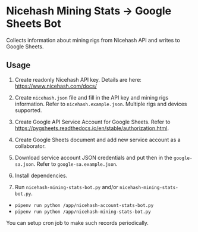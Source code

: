 # Nicehash Mining Stats -> Google Sheets Bot

Collects information about mining rigs from Nicehash API and writes to Google Sheets.

## Usage

1. Create readonly Nicehash API key. Details are here: https://www.nicehash.com/docs/

2. Create `nicehash.json` file and fill in the API key and mining rigs information. Refer to `nicehash.example.json`. Multiple rigs and devices supported.

3. Create Google API Service Account for Google Sheets. Refer to https://pygsheets.readthedocs.io/en/stable/authorization.html.

4. Create Google Sheets document and add new service account as a collaborator.

5. Download service account JSON credentials and put then in the `google-sa.json`. Refer to `google-sa.example.json`.

6. Install dependencies.

7. Run `nicehash-mining-stats-bot.py` and/or `nicehash-mining-stats-bot.py`.

- `pipenv run python /app/nicehash-account-stats-bot.py`
- `pipenv run python /app/nicehash-mining-stats-bot.py`

You can setup cron job to make such records periodically.
